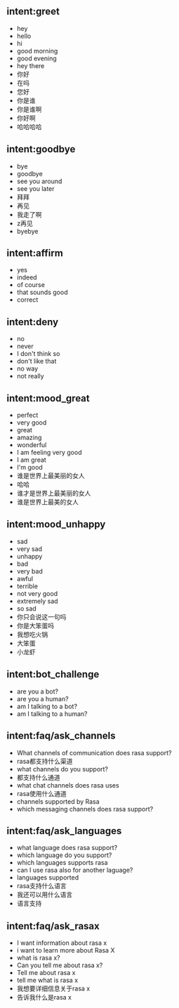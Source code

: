 ## intent:greet
- hey
- hello
- hi
- good morning
- good evening
- hey there
- 你好
- 在吗
- 您好
- 你是谁
- 你是谁啊
- 你好啊
- 哈哈哈哈

## intent:goodbye
- bye
- goodbye
- see you around
- see you later
- 拜拜
- 再见
- 我走了啊
- z再见
- byebye

## intent:affirm
- yes
- indeed
- of course
- that sounds good
- correct

## intent:deny
- no
- never
- I don't think so
- don't like that
- no way
- not really

## intent:mood_great
- perfect
- very good
- great
- amazing
- wonderful
- I am feeling very good
- I am great
- I'm good
- 谁是世界上最美丽的女人
- 哈哈
- 谁才是世界上最美丽的女人
- 谁是世界上最美的女人

## intent:mood_unhappy
- sad
- very sad
- unhappy
- bad
- very bad
- awful
- terrible
- not very good
- extremely sad
- so sad
- 你只会说这一句吗
- 你是大笨蛋吗
- 我想吃火锅
- 大笨蛋
- 小龙虾

## intent:bot_challenge
- are you a bot?
- are you a human?
- am I talking to a bot?
- am I talking to a human?

## intent:faq/ask_channels
- What channels of communication does rasa support?
- rasa都支持什么渠道
- what channels do you support?
- 都支持什么通道
- what chat channels does rasa uses
- rasa使用什么通道
- channels supported by Rasa
- which messaging channels does rasa support?

## intent:faq/ask_languages
- what language does rasa support?
- which language do you support?
- which languages supports rasa
- can I use rasa also for another laguage?
- languages supported
- rasa支持什么语言
- 我还可以用什么语言
- 语言支持

## intent:faq/ask_rasax
- I want information about rasa x
- i want to learn more about Rasa X
- what is rasa x?
- Can you tell me about rasa x?
- Tell me about rasa x
- tell me what is rasa x
- 我想要详细信息关于rasa x
- 告诉我什么是rasa x

